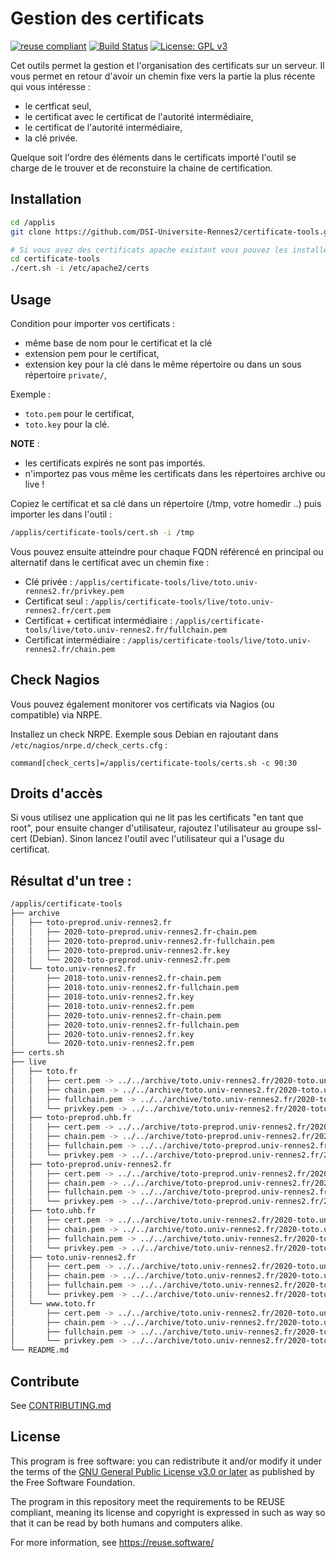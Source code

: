 # Gestion des certificats 

[![reuse compliant](https://reuse.software/badge/reuse-compliant.svg)](https://reuse.software/) [![Build Status](https://travis-ci.org/DSI-Universite-Rennes2/certificate-tools.svg?branch=master)](https://travis-ci.org/DSI-Universite-Rennes2/certificate-tools) [![License: GPL v3](https://img.shields.io/badge/License-GPLv3-blue.svg)](https://www.gnu.org/licenses/gpl-3.0)

Cet outils permet la gestion et l'organisation des certificats sur un serveur. Il vous permet en retour d'avoir un chemin fixe vers la partie la plus récente qui vous intéresse :
* le certficat seul,
* le certificat avec le certificat de l'autorité intermédiaire,
* le certificat de l'autorité intermédiaire,
* la clé privée.

Quelque soit l'ordre des éléments dans le certificats importé l'outil se charge de le trouver et de reconstuire la chaine de certification.


## Installation 

```bash
cd /applis
git clone https://github.com/DSI-Universite-Rennes2/certificate-tools.git

# Si vous avez des certificats apache existant vous pouvez les installer :
cd certificate-tools
./cert.sh -i /etc/apache2/certs
```

## Usage

Condition pour importer vos certificats : 
* même base de nom pour le certificat et la clé
* extension pem pour le certificat,
* extension key pour la clé dans le même répertoire ou dans un sous répertoire `private/`,

Exemple :
  * `toto.pem` pour le certificat,
  * `toto.key` pour la clé.

**NOTE** : 
* les certificats expirés ne sont pas importés.
* n'importez pas vous même les certificats dans les répertoires archive ou live !

Copiez le certificat et sa clé dans un répertoire (/tmp, votre homedir ..) puis importer les dans l'outil :
```bash
/applis/certificate-tools/cert.sh -i /tmp
```

Vous pouvez ensuite atteindre pour chaque FQDN référencé en principal ou alternatif dans le certificat avec un chemin fixe :
* Clé privée : `/applis/certificate-tools/live/toto.univ-rennes2.fr/privkey.pem`
* Certificat seul : `/applis/certificate-tools/live/toto.univ-rennes2.fr/cert.pem`
* Certificat + certificat intermédiaire : `/applis/certificate-tools/live/toto.univ-rennes2.fr/fullchain.pem`
* Certificat intermédiaire : `/applis/certificate-tools/live/toto.univ-rennes2.fr/chain.pem`

## Check Nagios

Vous pouvez également monitorer vos certificats via Nagios (ou compatible) via NRPE.

Installez un check NRPE. Exemple sous Debian en rajoutant dans `/etc/nagios/nrpe.d/check_certs.cfg` :
```
command[check_certs]=/applis/certificate-tools/certs.sh -c 90:30
```

## Droits d'accès

Si vous utilisez une application qui ne lit pas les certificats "en tant que root", pour ensuite changer d'utilisateur, rajoutez l'utilisateur au groupe ssl-cert (Debian). Sinon lancez l'outil avec l'utilisateur qui a l'usage du certificat.

## Résultat d'un tree :

```bash
/applis/certificate-tools
├── archive
│   ├── toto-preprod.univ-rennes2.fr
│   │   ├── 2020-toto-preprod.univ-rennes2.fr-chain.pem
│   │   ├── 2020-toto-preprod.univ-rennes2.fr-fullchain.pem
│   │   ├── 2020-toto-preprod.univ-rennes2.fr.key
│   │   └── 2020-toto-preprod.univ-rennes2.fr.pem
│   └── toto.univ-rennes2.fr
│       ├── 2018-toto.univ-rennes2.fr-chain.pem
│       ├── 2018-toto.univ-rennes2.fr-fullchain.pem
│       ├── 2018-toto.univ-rennes2.fr.key
│       ├── 2018-toto.univ-rennes2.fr.pem
│       ├── 2020-toto.univ-rennes2.fr-chain.pem
│       ├── 2020-toto.univ-rennes2.fr-fullchain.pem
│       ├── 2020-toto.univ-rennes2.fr.key
│       └── 2020-toto.univ-rennes2.fr.pem
├── certs.sh
├── live
│   ├── toto.fr
│   │   ├── cert.pem -> ../../archive/toto.univ-rennes2.fr/2020-toto.univ-rennes2.fr.pem
│   │   ├── chain.pem -> ../../archive/toto.univ-rennes2.fr/2020-toto.univ-rennes2.fr-chain.pem
│   │   ├── fullchain.pem -> ../../archive/toto.univ-rennes2.fr/2020-toto.univ-rennes2.fr-fullchain.pem
│   │   └── privkey.pem -> ../../archive/toto.univ-rennes2.fr/2020-toto.univ-rennes2.fr.key
│   ├── toto-preprod.uhb.fr
│   │   ├── cert.pem -> ../../archive/toto-preprod.univ-rennes2.fr/2020-toto-preprod.univ-rennes2.fr.pem
│   │   ├── chain.pem -> ../../archive/toto-preprod.univ-rennes2.fr/2020-toto-preprod.univ-rennes2.fr-chain.pem
│   │   ├── fullchain.pem -> ../../archive/toto-preprod.univ-rennes2.fr/2020-toto-preprod.univ-rennes2.fr-fullchain.pem
│   │   └── privkey.pem -> ../../archive/toto-preprod.univ-rennes2.fr/2020-toto-preprod.univ-rennes2.fr.key
│   ├── toto-preprod.univ-rennes2.fr
│   │   ├── cert.pem -> ../../archive/toto-preprod.univ-rennes2.fr/2020-toto-preprod.univ-rennes2.fr.pem
│   │   ├── chain.pem -> ../../archive/toto-preprod.univ-rennes2.fr/2020-toto-preprod.univ-rennes2.fr-chain.pem
│   │   ├── fullchain.pem -> ../../archive/toto-preprod.univ-rennes2.fr/2020-toto-preprod.univ-rennes2.fr-fullchain.pem
│   │   └── privkey.pem -> ../../archive/toto-preprod.univ-rennes2.fr/2020-toto-preprod.univ-rennes2.fr.key
│   ├── toto.uhb.fr
│   │   ├── cert.pem -> ../../archive/toto.univ-rennes2.fr/2020-toto.univ-rennes2.fr.pem
│   │   ├── chain.pem -> ../../archive/toto.univ-rennes2.fr/2020-toto.univ-rennes2.fr-chain.pem
│   │   ├── fullchain.pem -> ../../archive/toto.univ-rennes2.fr/2020-toto.univ-rennes2.fr-fullchain.pem
│   │   └── privkey.pem -> ../../archive/toto.univ-rennes2.fr/2020-toto.univ-rennes2.fr.key
│   ├── toto.univ-rennes2.fr
│   │   ├── cert.pem -> ../../archive/toto.univ-rennes2.fr/2020-toto.univ-rennes2.fr.pem
│   │   ├── chain.pem -> ../../archive/toto.univ-rennes2.fr/2020-toto.univ-rennes2.fr-chain.pem
│   │   ├── fullchain.pem -> ../../archive/toto.univ-rennes2.fr/2020-toto.univ-rennes2.fr-fullchain.pem
│   │   └── privkey.pem -> ../../archive/toto.univ-rennes2.fr/2020-toto.univ-rennes2.fr.key
│   └── www.toto.fr
│       ├── cert.pem -> ../../archive/toto.univ-rennes2.fr/2020-toto.univ-rennes2.fr.pem
│       ├── chain.pem -> ../../archive/toto.univ-rennes2.fr/2020-toto.univ-rennes2.fr-chain.pem
│       ├── fullchain.pem -> ../../archive/toto.univ-rennes2.fr/2020-toto.univ-rennes2.fr-fullchain.pem
│       └── privkey.pem -> ../../archive/toto.univ-rennes2.fr/2020-toto.univ-rennes2.fr.key
└── README.md
```

## Contribute

See [CONTRIBUTING.md](CONTRIBUTING.md)

## License

This program is free software: you can redistribute it and/or modify
it under the terms of the [GNU General Public License v3.0 or later](LICENSE)
as published by the Free Software Foundation.

The program in this repository meet the requirements to be REUSE compliant,
meaning its license and copyright is expressed in such as way so that it
can be read by both humans and computers alike.

For more information, see https://reuse.software/